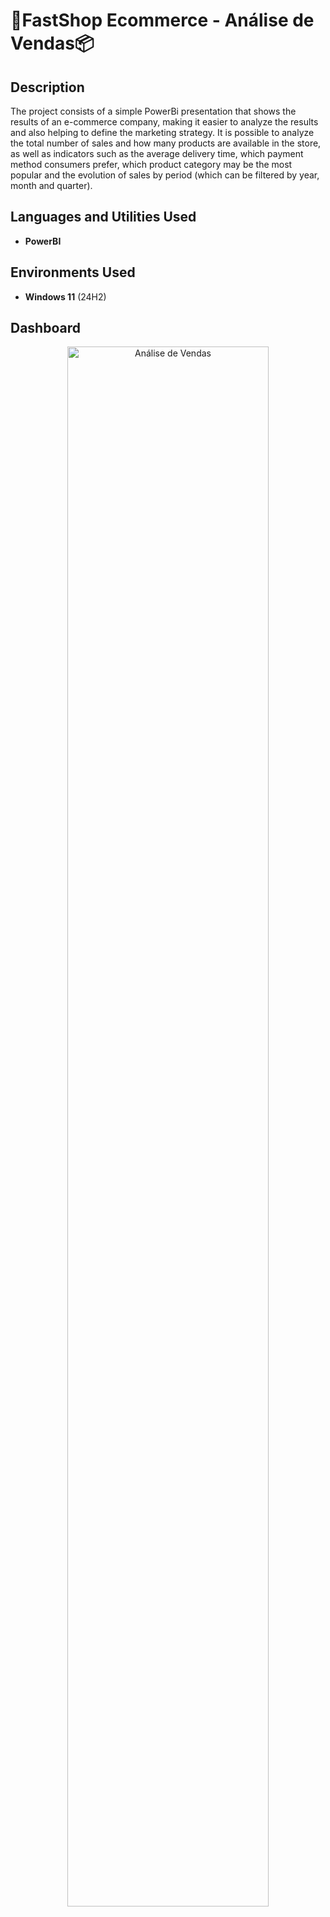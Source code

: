 <h1>🛒FastShop Ecommerce - Análise de Vendas📦</h1>


<h2>Description</h2>
The project consists of a simple PowerBi presentation that shows the results of an e-commerce company, making it easier to analyze the results and also helping to define the marketing strategy. It is possible to analyze the total number of sales and how many products are available in the store, as well as indicators such as the average delivery time, which payment method consumers prefer, which product category may be the most popular and the evolution of sales by period (which can be filtered by year, month and quarter).
<br />


<h2>Languages and Utilities Used</h2>

- <b>PowerBI</b> 

<h2>Environments Used </h2>

- <b>Windows 11</b> (24H2)

<h2>Dashboard</h2>
<p align="center">
<img src="https://github.com/user-attachments/assets/6934e110-7d66-4d7e-8536-5b81eedba4e3" height="80%" width="80%" alt="Análise de Vendas"/>
<br />
